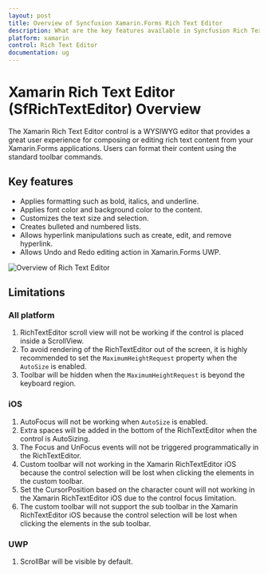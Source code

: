 ```yaml
---
layout: post
title: Overview of Syncfusion Xamarin.Forms Rich Text Editor
description: What are the key features available in Syncfusion Rich Text Editor control for Xamarin.Forms platform.
platform: xamarin
control: Rich Text Editor
documentation: ug
---
```


# Xamarin Rich Text Editor (SfRichTextEditor) Overview

The Xamarin Rich Text Editor control is a WYSIWYG editor that provides a great user experience for composing or editing rich text content from your Xamarin.Forms applications. Users can format their content using the standard toolbar commands.

## Key features

* Applies formatting such as bold, italics, and underline.
* Applies font color and background color to the content.
* Customizes the text size and selection.
* Creates bulleted and numbered lists.
* Allows hyperlink manipulations such as create, edit, and remove hyperlink.
* Allows Undo and Redo editing action in Xamarin.Forms UWP.

![Overview of Rich Text Editor](SfRichTextEditor_Images/Overview.gif)

## Limitations

### All platform
 1. RichTextEditor scroll view will not be working if the control is placed inside a ScrollView.
 2. To avoid rendering of the RichTextEditor out of the screen, it is highly recommended to set the `MaximumHeightRequest` property when the `AutoSize` is enabled.
 3. Toolbar will be hidden when the `MaximumHeightRequest` is beyond the keyboard region. 

### iOS
 1. AutoFocus will not be working when `AutoSize` is enabled.
 2. Extra spaces will be added in the bottom of the RichTextEditor when the control is AutoSizing.
 3. The Focus and UnFocus events will not be triggered programmatically in the RichTextEditor.
 4. Custom toolbar will not working in the Xamarin RichTextEditor iOS because the control selection will be lost when clicking the elements in the custom toolbar.
 5. Set the CursorPosition based on the character count will not working in the Xamarin RichTextEditor iOS due to the control focus limitation.
 6. The custom toolbar will not support the sub toolbar in the Xamarin RichTextEditor iOS because the control selection will be lost when clicking the elements in the sub toolbar.
 
### UWP
 1. ScrollBar will be visible by default.
